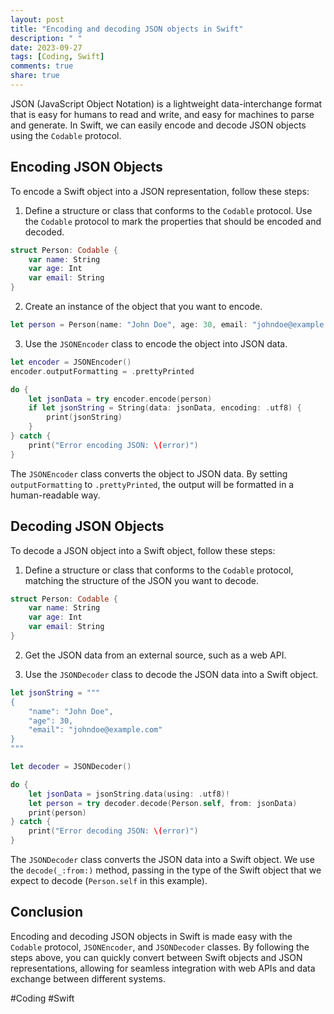 ```yaml
---
layout: post
title: "Encoding and decoding JSON objects in Swift"
description: " "
date: 2023-09-27
tags: [Coding, Swift]
comments: true
share: true
---
```


JSON (JavaScript Object Notation) is a lightweight data-interchange format that is easy for humans to read and write, and easy for machines to parse and generate. In Swift, we can easily encode and decode JSON objects using the `Codable` protocol.

## Encoding JSON Objects

To encode a Swift object into a JSON representation, follow these steps:

1. Define a structure or class that conforms to the `Codable` protocol. Use the `Codable` protocol to mark the properties that should be encoded and decoded.

```swift
struct Person: Codable {
    var name: String
    var age: Int
    var email: String
}
```

2. Create an instance of the object that you want to encode.

```swift
let person = Person(name: "John Doe", age: 30, email: "johndoe@example.com")
```

3. Use the `JSONEncoder` class to encode the object into JSON data.

```swift
let encoder = JSONEncoder()
encoder.outputFormatting = .prettyPrinted

do {
    let jsonData = try encoder.encode(person)
    if let jsonString = String(data: jsonData, encoding: .utf8) {
        print(jsonString)
    }
} catch {
    print("Error encoding JSON: \(error)")
}
```

The `JSONEncoder` class converts the object to JSON data. By setting `outputFormatting` to `.prettyPrinted`, the output will be formatted in a human-readable way.

## Decoding JSON Objects

To decode a JSON object into a Swift object, follow these steps:

1. Define a structure or class that conforms to the `Codable` protocol, matching the structure of the JSON you want to decode.

```swift
struct Person: Codable {
    var name: String
    var age: Int
    var email: String
}
```

2. Get the JSON data from an external source, such as a web API.

3. Use the `JSONDecoder` class to decode the JSON data into a Swift object.

```swift
let jsonString = """
{
    "name": "John Doe",
    "age": 30,
    "email": "johndoe@example.com"
}
"""

let decoder = JSONDecoder()

do {
    let jsonData = jsonString.data(using: .utf8)!
    let person = try decoder.decode(Person.self, from: jsonData)
    print(person)
} catch {
    print("Error decoding JSON: \(error)")
}
```

The `JSONDecoder` class converts the JSON data into a Swift object. We use the `decode(_:from:)` method, passing in the type of the Swift object that we expect to decode (`Person.self` in this example).

## Conclusion

Encoding and decoding JSON objects in Swift is made easy with the `Codable` protocol, `JSONEncoder`, and `JSONDecoder` classes. By following the steps above, you can quickly convert between Swift objects and JSON representations, allowing for seamless integration with web APIs and data exchange between different systems.

#Coding #Swift